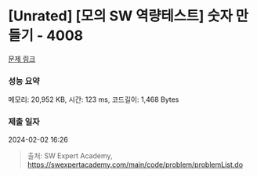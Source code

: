 # [Unrated] [모의 SW 역량테스트] 숫자 만들기 - 4008 

[문제 링크](https://swexpertacademy.com/main/code/problem/problemDetail.do?contestProbId=AWIeRZV6kBUDFAVH) 

### 성능 요약

메모리: 20,952 KB, 시간: 123 ms, 코드길이: 1,468 Bytes

### 제출 일자

2024-02-02 16:26



> 출처: SW Expert Academy, https://swexpertacademy.com/main/code/problem/problemList.do